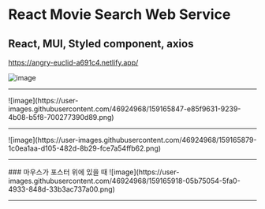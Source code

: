 # React Movie Search Web Service

## React, MUI, Styled component, axios

https://angry-euclid-a691c4.netlify.app/

![image](https://user-images.githubusercontent.com/46924968/159165830-107154a2-74f0-4cf2-846e-f196ed9ec792.png)
<hr/>
![image](https://user-images.githubusercontent.com/46924968/159165847-e85f9631-9239-4b08-b5f8-700277390d89.png)
<hr/>
![image](https://user-images.githubusercontent.com/46924968/159165879-1c0ea1aa-d105-482d-8b29-fce7a54ffb62.png)
<hr/>
### 마우스가 포스터 위에 있을 때
![image](https://user-images.githubusercontent.com/46924968/159165918-05b75054-5fa0-4933-848d-33b3ac737a00.png)
<hr/>
